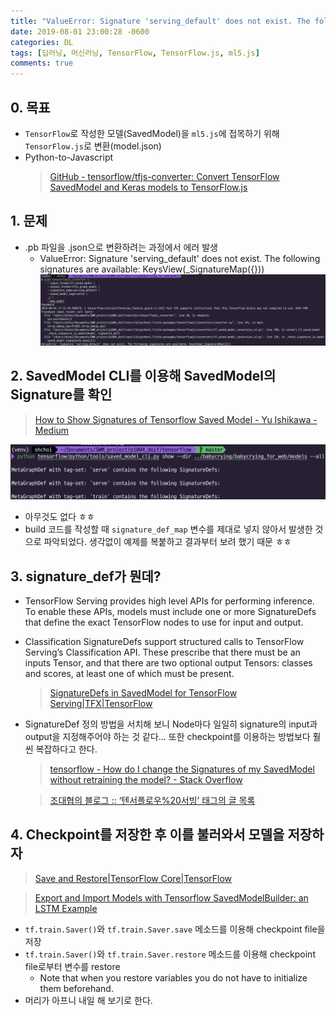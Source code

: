 ```yaml
---
title: "ValueError: Signature 'serving_default' does not exist. The following signatures are available: KeysView(_SignatureMap({})) (TensorFlow 모델을 저장하고 불러오기 (SavedModel))"
date: 2019-08-01 23:00:28 -0600
categories: DL
tags: [딥러닝, 머신러닝, TensorFlow, TensorFlow.js, ml5.js] 
comments: true
---
```


## 0. 목표
* `TensorFlow`로 작성한 모델(SavedModel)을 `ml5.js`에 접목하기 위해 `TensorFlow.js`로 변환(model.json) 
* Python-to-Javascript
	> [GitHub - tensorflow/tfjs-converter: Convert TensorFlow SavedModel and Keras models to TensorFlow.js](https://github.com/tensorflow/tfjs-converter)  


## 1. 문제
* .pb 파일을 .json으로 변환하려는 과정에서 에러 발생
	* ValueError: Signature 'serving_default' does not exist. The following signatures are available: KeysView(_SignatureMap({}))
![error](_posts/images/2019-08-01-dl-tfjs/3FB6B9B6-8CD7-43B6-BA5A-E9352CE36794.png)


## 2. SavedModel CLI를 이용해 SavedModel의 Signature를 확인
> [How to Show Signatures of Tensorflow Saved Model - Yu Ishikawa - Medium](https://medium.com/@yuu.ishikawa/how-to-show-signatures-of-tensorflow-saved-model-5ac56cf1960f)   

![check-signature](_posts/images/2019-08-01-dl-tfjs/DE858348-13F8-4C0A-A8A5-990BFA56BDD2.png)
* 아무것도 없다 ㅎㅎ
* build 코드를 작성할 때 `signature_def_map` 변수를 제대로 넣지 않아서 발생한 것으로 파악되었다. 생각없이 예제를 복붙하고 결과부터 보려 했기 때문 ㅎㅎ


## 3. signature_def가 뭔데?
*  TensorFlow Serving provides high level APIs for performing inference. To enable these APIs, models must include one or more SignatureDefs that define the exact TensorFlow nodes to use for input and output.
* Classification SignatureDefs support structured calls to TensorFlow Serving’s Classification API. These prescribe that there must be an inputs Tensor, and that there are two optional output Tensors: classes and scores, at least one of which must be present.
	> [SignatureDefs in SavedModel for TensorFlow Serving|TFX|TensorFlow](https://www.tensorflow.org/tfx/serving/signature_defs)  

* SignatureDef 정의 방법을 서치해 보니 Node마다 일일히 signature의 input과 output을 지정해주어야 하는 것 같다… 또한 checkpoint를 이용하는 방법보다 훨씬 복잡하다고 한다.
	> [tensorflow - How do I change the Signatures of my SavedModel without retraining the model? - Stack Overflow](https://stackoverflow.com/questions/42801551/how-do-i-change-the-signatures-of-my-savedmodel-without-retraining-the-model)  

	>  [조대협의 블로그 :: ‘텐서플로우%20서빙’ 태그의 글 목록](https://bcho.tistory.com/tag/%ED%85%90%EC%84%9C%ED%94%8C%EB%A1%9C%EC%9A%B0%2520%EC%84%9C%EB%B9%99)  


## 4. Checkpoint를 저장한 후 이를 불러와서 모델을 저장하자
> [Save and Restore|TensorFlow Core|TensorFlow](https://www.tensorflow.org/guide/saved_model?hl=ko#save_and_restore_variables)  

> [Export and Import Models with Tensorflow SavedModelBuilder: an LSTM Example](https://medium.com/@zhanwenchen/export-and-import-models-with-tensorflow-savedmodelbuilder-an-lstm-example-9095d836a23a)  

* `tf.train.Saver()`와  `tf.train.Saver.save` 메소드를 이용해 checkpoint file을 저장
*  `tf.train.Saver()`와  `tf.train.Saver.restore` 메소드를 이용해 checkpoint file로부터 변수를 restore
	* Note that when you restore variables you do not have to initialize them beforehand.
* 머리가 아프니 내일 해 보기로 한다.